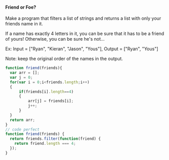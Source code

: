 #### Friend or Foe?

Make a program that filters a list of strings and returns a list with only your friends name in it.

If a name has exactly 4 letters in it, you can be sure that it has to be a friend of yours! Otherwise, you can be sure he's not...

Ex: Input = ["Ryan", "Kieran", "Jason", "Yous"], Output = ["Ryan", "Yous"]

Note: keep the original order of the names in the output.

```javascript
function friend(friends){
  var arr = [];
  var j = 0;
  for(var i = 0;i<friends.length;i++)
  {
      if(friends[i].length==4)
      {
          arr[j] = friends[i];
          j++;
      }
  }
  return arr;
}
// code perfect
function friend(friends) {
  return friends.filter(function(friend) {
    return friend.length === 4;
  });
}
```

